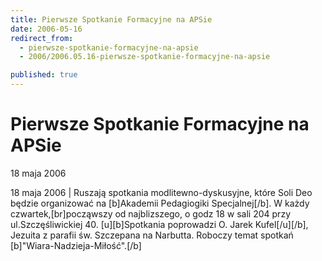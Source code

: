 ```yaml
---
title: Pierwsze Spotkanie Formacyjne na APSie
date: 2006-05-16
redirect_from: 
  - pierwsze-spotkanie-formacyjne-na-apsie
  - 2006/2006.05.16-pierwsze-spotkanie-formacyjne-na-apsie

published: true
---
```




# Pierwsze Spotkanie Formacyjne na APSie

<time>18 maja 2006</time>

18 maja 2006 | Ruszają spotkania modlitewno-dyskusyjne, które Soli Deo będzie organizować na [b]Akademii Pedagiogiki Specjalnej[/b]. W każdy czwartek,[br]począwszy od najblizszego, o godz 18 w sali 204 przy ul.Szczęśliwickiej 40. [u][b]Spotkania poprowadzi O. Jarek Kufel[/u][/b], Jezuita z parafii św. Szczepana na Narbutta. Roboczy temat spotkań [b]"Wiara-Nadzieja-Miłość".[/b]

<!--CONTENT FROM OLD SERVER (jos before 2013): 18 maja 2006 | Ruszają spotkania modlitewno-dyskusyjne, które Soli Deo będzie organizować na [b]Akademii Pedagiogiki Specjalnej[/b]. W każdy czwartek,[br]począwszy od najblizszego, o godz 18 w sali 204 przy ul.Szczęśliwickiej 40. [u][b]Spotkania poprowadzi O. Jarek Kufel[/u][/b], Jezuita z parafii św. Szczepana na Narbutta. Roboczy temat spotkań [b]"Wiara-Nadzieja-Miłość".[/b]
-->

<!--{{json:{"created_date":"2006-05-16 13:24:10","publish_down":"0000-00-00 00:00:00","id":"356"}}}-->